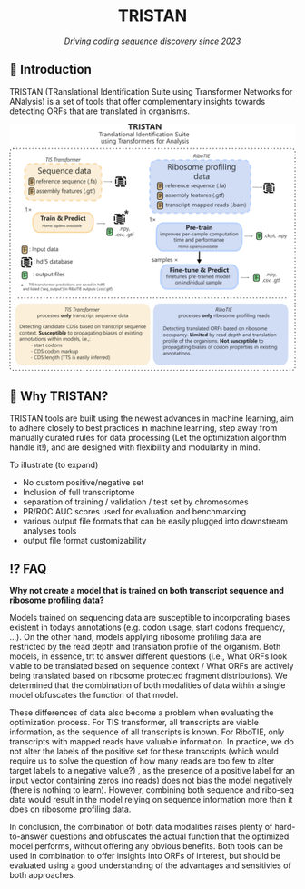 <div align="center">
<h1>TRISTAN</h1>
  
*Driving coding sequence discovery since 2023*

</div>

## 👋 Introduction

TRISTAN (TRanslational Identification Suite using Transformer Networks for ANalysis) is a set of tools that offer complementary insights towards detecting ORFs that are translated in organisms. 

  
<div align="center">
<img src="https://github.com/TRISTAN-ORF/.github/raw/main/TRISTAN_overview.png" width="800">
</div>

## 🤨 Why TRISTAN?

TRISTAN tools are built using the newest advances in machine learning, aim to adhere closely to best practices in machine learning, step away from manually curated rules for data processing (Let the optimization algorithm handle it!), and are designed with flexibility and modularity in mind.

To illustrate (to expand)
 - No custom positive/negative set
 - Inclusion of full transcriptome
 - separation of training / validation / test set by chromosomes
 - PR/ROC AUC scores used for evaluation and benchmarking
 - various output file formats that can be easily plugged into downstream analyses tools
 - output file format customizability
   
## ⁉️ FAQ

**Why not create a model that is trained on both transcript sequence and ribosome profiling data?**

Models trained on sequencing data are susceptible to incorporating biases existent in todays annotations (e.g. codon usage, start codons frequency, ...). On the other hand, models applying ribosome profiling data are restricted by the read depth and translation profile of the organism.
Both models, in essence, trt to answer different questions (i.e., What ORFs look viable to be translated based on sequence context / What ORFs are actively being translated based on ribosome protected fragment distributions). 
We determined that the combination of both modalities of data within a single model obfuscates the function of that model.

These differences of data also become a problem when evaluating the optimization process. For TIS transformer, all transcripts are viable information, as the sequence of all transcripts is known.
For RiboTIE, only transcripts with mapped reads have valuable information. 
In practice, we do not alter the labels of the positive set for these transcripts (which would require us to solve the question of how many reads are too few to alter target labels to a negative value?) , as the presence of a positive label for an input vector containing zeros (no reads) does not bias the model negatively (there is nothing to learn). 
However, combining both sequence and ribo-seq data would result in the model relying on sequence information more than it does on ribosome profiling data.

In conclusion, the combination of both data modalities raises plenty of hard-to-answer questions and obfuscates the actual function that the optimized model performs, without offering any obvious benefits.
Both tools can be used in combination to offer insights into ORFs of interest, but should be evaluated using a good understanding of the advantages and sensitivies of both approaches. 

